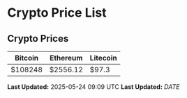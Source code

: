 # Crypto Price List

## Crypto Prices
| Bitcoin | Ethereum | Litecoin |
| ------- | -------- | -------- |
| $108248 | $2556.12 | $97.3 |
**Last Updated:** 2025-05-24 09:09 UTC
**Last Updated:** $DATE$
